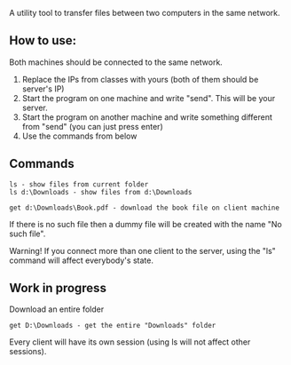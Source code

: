 A utility tool to transfer files between two computers in the same network.

## How to use:
Both machines should be connected to the same network.

1. Replace the IPs from classes with yours (both of them should be server's IP)
1. Start the program on one machine and write "send". This will be your server.
2. Start the program on another machine and write something different from "send" (you can just press enter)
3. Use the commands from below

## Commands

    ls - show files from current folder
    ls d:\Downloads - show files from d:\Downloads 

    get d:\Downloads\Book.pdf - download the book file on client machine

If there is no such file then a dummy file will be created with the name "No such file".

Warning! If you connect more than one client to the server, using the "ls" command will affect everybody's state.

## Work in progress

Download an entire folder
    
    get D:\Downloads - get the entire "Downloads" folder

Every client will have its own session (using ls will not affect other sessions).